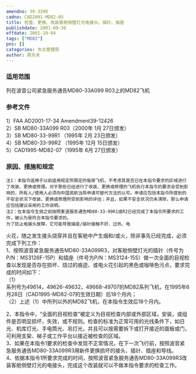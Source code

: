```yaml
---
amendno: 39-3390  
cadno: CAD2001-MD82-05  
title: 检查、更换、改装客舱侧壁灯光电接头、插针、插座  
publishdate: 2001-09-30  
effdate: 2001-10-04  
tags: ["MD82"]  
pns: []  
categories: 东北管理局  
author: 周乐夫  
---
```

  
### 适用范围  
列在波音公司紧急服务通告MD80-33A099 R03上的MD82飞机  
  
<!--more-->  
### 参考文件  
1）FAA AD2001-17-34 Amendment39-12426  
 2）SB MD80-33A099 R03（2000年 1月 27日颁发）  
 3）SB MD80-33-99R1 （1995年 2月 23日颁发）  
 4）SB MD80-33-99R2 （1995年 12月 15日颁发）  
 5）CAD1995-MD82-07（1995年 6月 27日颁发）  
  
### 原因、措施和规定  
    注1：本指令适用于以前适用规定所限定的每架飞机，不考虑其是否已在本指令要求的区域进行了改装、更换或修理。对于那些已经进行了改装、更换或修理的飞机执行本指令的要求会受到影响的，所有人/使用人必须向中国民航当局申请可替代方法的认可。申请应包括本指令所提到的不安全状况下改装、更换或修理所受到影响的评估；并且，如果不安全状况仍未清除，那么申请应包括建议采用的工作说明。  
    注2：在本指令生效之前按照麦道服务通告MD80-33-99R1或R2已经完成了本指令所要求的工作，被认为是符合本指令要求的。  
    为了防止电接头故障，它可能导致插座/插针接触不好、过热、电  
  
火花，随之发生接头烧穿并且在客舱中产生烟和/或火，除非事先已经完成，必须完成下列工作：  
    1、按照波音紧急服务通告MD80-33A099R3，对客舱侧壁灯光的插针（件号为P/N：MS3126F-15P）和插座（件号为P/N：MS3124-15S）做一次全面的目视检查以发现是否存在损坏、烧过的痕迹、或电火花引起的黑色或咖啡色污点，要求完成的时间如下：  
（1）  
系列号为49614，49626-49632，49668-49707的MD82系列飞机，在1995年6月28日（CAD1995-MD82-07的生效日期）后18个月内；  
    （2）上述（1）中所列以外的MD82飞机，在本指令生效后18个月内。  
  
2、本指令中，“全面的目视检查”被定义为目视检查内部或外部区域，安装，或组件是否明显损坏，失效，或不规则。检查的标准为正常可用的光线条件下，如日光、机库灯光、手电筒光、吊灯光，并且可以按需要拆下或打开接近的面板或门，可利用支架、梯子或工作平台以接近被检查的区域。  
    3、如果在本指令1要求的检查中发现不正常情况，在下一次飞行前，按照波音紧急服务通告MD80-33A099R3用新件更换损坏的接头、插针、插座和导线。  
    4、依据本指令1所要求完成的时间，按照波音紧急服务通告MD80-33A099R3改装客舱侧壁灯光的电接头，完成这个改装就可以不做本指令要求的检查工作。  
